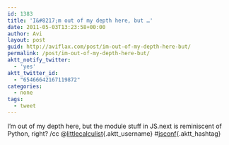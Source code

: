 ```yaml
---
id: 1383
title: 'I&#8217;m out of my depth here, but …'
date: 2011-05-03T13:23:58+00:00
author: Avi
layout: post
guid: http://aviflax.com/post/im-out-of-my-depth-here-but/
permalink: /post/im-out-of-my-depth-here-but/
aktt_notify_twitter:
  - 'yes'
aktt_twitter_id:
  - "65466642167119872"
categories:
  - none
tags:
  - tweet
---
```

I&#8217;m out of my depth here, but the module stuff in JS.next is reminiscent of Python, right? /cc @[littlecalculist](http://twitter.com/littlecalculist){.aktt_username} #[jsconf](http://search.twitter.com/search?q=%23jsconf){.aktt_hashtag}